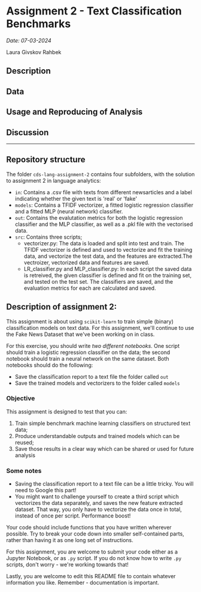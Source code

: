 # Assignment 2 - Text Classification Benchmarks

*Date: 07-03-2024*

Laura Givskov Rahbek 

## Description 

## Data

## Usage and Reproducing of Analysis 

## Discussion 



________
## Repository structure

The folder ```cds-lang-assignment-2``` contains four subfolders, with the solution to assignment 2 in language analytics: 

- ```in```: Contains a .csv file with texts from different newsarticles and a label indicating whether the given text is 'real' or 'fake'
- ```models```: Contains a TFIDF vectorizer, a fitted logistic regression classifier and a fitted MLP (neural network) classifier. 
- ```out```: Contains the evalutation metrics for both the logistic regression classifier and the MLP classifier, as well as a .pkl file with the vectorised data. 
- ```src```: Contains three scripts;
    - vectorizer.py: The data is loaded and split into test and train. The TFIDF vectorizer is defined and used to vectorize and fit the training data, and vectorize the test data, and the features are extracted.The vectroizer, vectorized data and features are saved. 
    - LR_classifier.py and MLP_classifier.py: In each script the saved data is retreived, the given classifier is defined and fit on the training set, and tested on the test set. The classifiers are saved, and the evaluation metrics for each are calculated and saved. 

## Description of assignment 2:

This assignment is about using ```scikit-learn``` to train simple (binary) classification models on text data. For this assignment, we'll continue to use the Fake News Dataset that we've been working on in class.

For this exercise, you should write *two different notebooks*. One script should train a logistic regression classifier on the data; the second notebook should train a neural network on the same dataset. Both notebooks should do the following:

- Save the classification report to a text file the folder called ```out```
- Save the trained models and vectorizers to the folder called ```models```

### Objective

This assignment is designed to test that you can:

1. Train simple benchmark machine learning classifiers on structured text data;
2. Produce understandable outputs and trained models which can be reused;
3. Save those results in a clear way which can be shared or used for future analysis

### Some notes

- Saving the classification report to a text file can be a little tricky. You will need to Google this part!
- You might want to challenge yourself to create a third script which vectorizes the data separately, and saves the new feature extracted dataset. That way, you only have to vectorize the data once in total, instead of once per script. Performance boost!

Your code should include functions that you have written wherever possible. Try to break your code down into smaller self-contained parts, rather than having it as one long set of instructions.

For this assignment, you are welcome to submit your code either as a Jupyter Notebook, or as ```.py``` script. If you do not know how to write ```.py``` scripts, don't worry - we're working towards that!

Lastly, you are welcome to edit this README file to contain whatever information you like. Remember - documentation is important.
